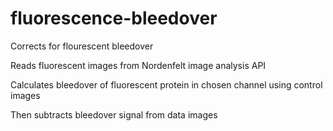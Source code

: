 # fluorescence-bleedover
Corrects for flourescent bleedover

Reads fluorescent images from Nordenfelt image analysis API

Calculates bleedover of fluorescent protein in chosen channel using control images

Then subtracts bleedover signal from data images
